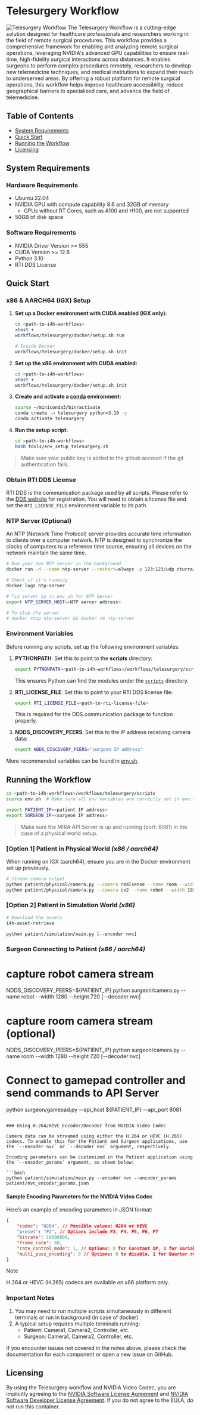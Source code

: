 # Telesurgery Workflow

![Telesurgery Workflow](../../docs/source/telesurgery_workflow.jpg)
The Telesurgery Workflow is a cutting-edge solution designed for healthcare professionals and researchers working in the field of remote surgical procedures. This workflow provides a comprehensive framework for enabling and analyzing remote surgical operations, leveraging NVIDIA's advanced GPU capabilities to ensure real-time, high-fidelity surgical interactions across distances. It enables surgeons to perform complex procedures remotely, researchers to develop new telemedicine techniques, and medical institutions to expand their reach to underserved areas. By offering a robust platform for remote surgical operations, this workflow helps improve healthcare accessibility, reduce geographical barriers to specialized care, and advance the field of telemedicine.

## Table of Contents
- [System Requirements](#system-requirements)
- [Quick Start](#quick-start)
- [Running the Workflow](#running-the-workflow)
- [Licensing](#licensing)

## System Requirements

### Hardware Requirements
- Ubuntu 22.04
- NVIDIA GPU with compute capability 8.6 and 32GB of memory
   - GPUs without RT Cores, such as A100 and H100, are not supported
- 50GB of disk space

### Software Requirements
- NVIDIA Driver Version >= 555
- CUDA Version >= 12.6
- Python 3.10
- RTI DDS License

## Quick Start

### x86 & AARCH64 (IGX) Setup

1. **Set up a Docker environment with CUDA enabled (IGX only):**
   ```bash
   cd <path-to-i4h-workflows>
   xhost +
   workflows/telesurgery/docker/setup.sh run

   # Inside Docker
   workflows/telesurgery/docker/setup.sh init
   ```

2. **Set up the x86 environment with CUDA enabled:**
   ```bash
   cd <path-to-i4h-workflows>
   xhost +
   workflows/telesurgery/docker/setup.sh init
   ```

3. **Create and activate a [conda](https://www.anaconda.com/docs/getting-started/miniconda/install#quickstart-install-instructions) environment:**
   ```bash
   source ~/miniconda3/bin/activate
   conda create -n telesurgery python=3.10 -y
   conda activate telesurgery
   ```

4. **Run the setup script:**
   ```bash
   cd <path-to-i4h-workflows>
   bash tools/env_setup_telesurgery.sh
   ```

> Make sure your public key is added to the github account if the git authentication fails.

### Obtain RTI DDS License

RTI DDS is the communication package used by all scripts. Please refer to the [DDS website](https://www.rti.com/products) for registration. You will need to obtain a license file and set the `RTI_LICENSE_FILE` environment variable to its path.

### NTP Server (Optional)

An NTP (Network Time Protocol) server provides accurate time information to clients over a computer network. NTP is designed to synchronize the clocks of computers to a reference time source, ensuring all devices on the network maintain the same time.

```bash
# Run your own NTP server in the background
docker run -d --name ntp-server --restart=always -p 123:123/udp cturra/ntp

# Check if it's running
docker logs ntp-server

# fix server ip in env.sh for NTP Server
export NTP_SERVER_HOST=<NTP server address>

# To stop the server
# docker stop ntp-server && docker rm ntp-server
```

### Environment Variables

Before running any scripts, set up the following environment variables:

1. **PYTHONPATH**: Set this to point to the **scripts** directory:
   ```bash
   export PYTHONPATH=<path-to-i4h-workflows>/workflows/telesurgery/scripts
   ```
   This ensures Python can find the modules under the [`scripts`](./scripts) directory.

2. **RTI_LICENSE_FILE**: Set this to point to your RTI DDS license file:
   ```bash
   export RTI_LICENSE_FILE=<path-to-rti-license-file>
   ```
   This is required for the DDS communication package to function properly.

3. **NDDS_DISCOVERY_PEERS**: Set this to the IP address receiving camera data:
   ```bash
   export NDDS_DISCOVERY_PEERS="surgeon IP address"
   ```
More recommended variables can be found in [env.sh](./scripts/env.sh).

## Running the Workflow

```bash
cd <path-to-i4h-workflows>/workflows/telesurgery/scripts
source env.sh  # Make sure all env variables are correctly set in env.sh

export PATIENT_IP=<patient IP address>
export SURGEON_IP=<surgeon IP address>
```
> Make sure the MIRA API Server is up and running (port: 8081) in the case of a physical world setup.

### [Option 1] Patient in Physical World _(x86 / aarch64)_

When running on IGX (aarch64), ensure you are in the Docker environment set up previously.

```bash
# Stream camera output
python patient/physical/camera.py --camera realsense --name room --width 1280 --height 720
python patient/physical/camera.py --camera cv2 --name robot --width 1920 --height 1080
```

### [Option 2] Patient in Simulation World _(x86)_

```bash
# Download the assets
i4h-asset-retrieve

python patient/simulation/main.py [--encoder nvc]
```

### Surgeon Connecting to Patient _(x86 / aarch64)_

# capture robot camera stream
NDDS_DISCOVERY_PEERS=${PATIENT_IP} python surgeon/camera.py --name robot --width 1280 --height 720 [--decoder nvc]

# capture room camera stream (optional)
NDDS_DISCOVERY_PEERS=${PATIENT_IP} python surgeon/camera.py --name room --width 1280 --height 720 [--decoder nvc]

# Connect to gamepad controller and send commands to API Server
python surgeon/gamepad.py --api_host ${PATIENT_IP} --api_port 8081
```

### Using H.264/HEVC Encoder/Decoder from NVIDIA Video Codec

Camera data can be streamed using either the H.264 or HEVC (H.265) codecs. To enable this for the Patient and Surgeon applications, use the `--encoder nvc` or `--decoder nvc` argument, respectively.

Encoding parameters can be customized in the Patient application using the `--encoder_params` argument, as shown below:

```bash
python patient/simulation/main.py --encoder nvc --encoder_params patient/nvc_encoder_params.json
```

#### Sample Encoding Parameters for the NVIDIA Video Codec

Here’s an example of encoding parameters in JSON format:

```json
{
    "codec": "H264", // Possible values: H264 or HEVC
    "preset": "P3", // Options include P3, P4, P5, P6, P7
    "bitrate": 10000000,
    "frame_rate": 60,
    "rate_control_mode": 1, // Options: 0 for Constant QP, 1 for Variable bitrate, 2 for Constant bitrate
    "multi_pass_encoding": 0 // Options: 0 to disable, 1 for Quarter resolution, 2 for Full resolution
}
```

> [!NOTE]
> H.264 or HEVC (H.265) codecs are available on x86 platform only.

### Important Notes
1. You may need to run multiple scripts simultaneously in different terminals or run in background (in case of docker)
2. A typical setup requires multiple terminals running:
   - Patient: Camera1, Camera2, Controller, etc.
   - Surgeon: Camera1, Camera2, Controller, etc.

If you encounter issues not covered in the notes above, please check the documentation for each component or open a new issue on GitHub.

## Licensing

By using the Telesurgery workflow and NVIDIA Video Codec, you are implicitly agreeing to the [NVIDIA Software License Agreement](https://www.nvidia.com/en-us/agreements/enterprise-software/nvidia-software-license-agreement/) and [NVIDIA Software Developer License Agreement](https://developer.download.nvidia.com/designworks/DesignWorks_SDKs_Samples_Tools_License_distrib_use_rights_2017_06_13.pdf?t=eyJscyI6InJlZiIsImxzZCI6IlJFRi1zZWFyY2guYnJhdmUuY29tLyJ9). If you do not agree to the EULA, do not run this container.
